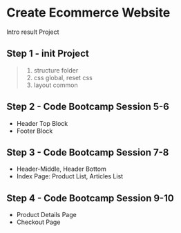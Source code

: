 # Create Ecommerce Website

Intro result Project

## Step 1 - init Project

> 1. structure folder
> 2. css global, reset css
> 3. layout common


## Step 2 - Code Bootcamp Session 5-6

- Header Top Block
- Footer Block

## Step 3 - Code Bootcamp Session 7-8

- Header-Middle, Header Bottom
- Index Page: Product List, Articles List

## Step 4 - Code Bootcamp Session 9-10

- Product Details Page
- Checkout Page
